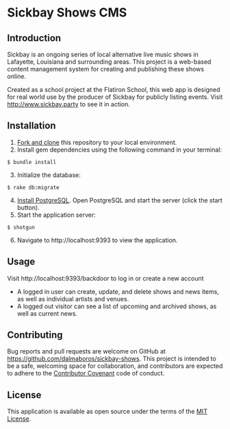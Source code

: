 # Sickbay Shows CMS

## Introduction

Sickbay is an ongoing series of local alternative live music shows in Lafayette, Louisiana and surrounding areas. This project is a web-based content management system for creating and publishing these shows online.

Created as a school project at the Flatiron School, this web app is designed for real world use by the producer of Sickbay for publicly listing events. Visit http://www.sickbay.party to see it in action.

## Installation

1. [Fork and clone](https://help.github.com/articles/cloning-a-repository/) this repository to your local environment.
2. Install gem dependencies using the following command in your terminal:
```
$ bundle install
```
3. Initialize the database:
```
$ rake db:migrate
```
4. [Install PostgreSQL](https://www.postgresql.org/download/). Open PostgreSQL and start the server (click the start button).
5. Start the application server:
```
$ shotgun
```
6. Navigate to http://localhost:9393 to view the application.

## Usage

Visit http://localhost:9393/backdoor to log in or create a new account
* A logged in user can create, update, and delete shows and news items, as well as individual artists and venues.
* A logged out visitor can see a list of upcoming and archived shows, as well as current news.

## Contributing

Bug reports and pull requests are welcome on GitHub at https://github.com/dalmaboros/sickbay-shows. This project is intended to be a safe, welcoming space for collaboration, and contributors are expected to adhere to the [Contributor Covenant](http://contributor-covenant.org/version/1/0/0/) code of conduct.

## License

This application is available as open source under the terms of the [MIT License](https://github.com/fastmode/foodme-sinatra-project/blob/master/LICENSE).
